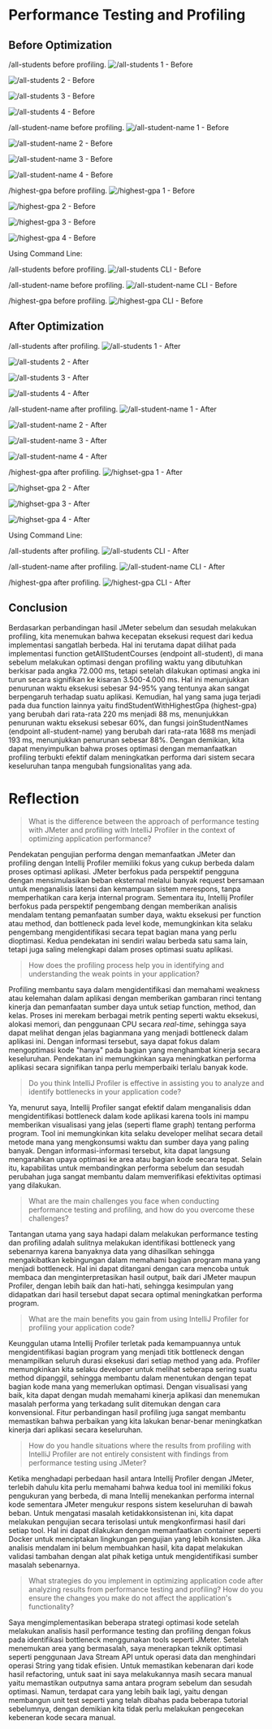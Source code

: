 # Performance Testing and Profiling

## Before Optimization

/all-students before profiling.
![/all-students 1 - Before](./images/before-1-1.jpg)

![/all-students 2 - Before](./images/before-1-2.jpg)

![/all-students 3 - Before](./images/before-1-3.jpg)

![/all-students 4 - Before](./images/before-1-4.jpg)

/all-student-name before profiling.
![/all-student-name 1  -  Before](./images/before2-1.jpg)

![/all-student-name 2  -  Before](./images/before2-2.jpg)

![/all-student-name 3  -  Before](./images/before2-3.jpg)

![/all-student-name 4  -  Before](./images/before2-4.jpg)

/highest-gpa before profiling.
![/highest-gpa 1 - Before](./images/before-3-1.jpg)

![/highest-gpa 2 - Before](./images/before-3-2.jpg)

![/highest-gpa 3 - Before](./images/before-3-3.jpg)

![/highest-gpa 4 - Before](./images/before-3-4.jpg)

Using Command Line:

/all-students before profiling.
![/all-students CLI  -  Before](./images/beforecli-1.jpg)

/all-student-name before profiling.
![/all-student-name CLI  -  Before](./images/beforecli-2.jpg)

/highest-gpa before profiling.
![/highest-gpa CLI  -  Before](./images/beforecli-3.jpg)

## After Optimization

/all-students after profiling.
![/all-students 1 - After](./images/after-1-1.jpg)

![/all-students 2 - After](./images/after-1-2.jpg)

![/all-students 3 - After](./images/after-1-3.jpg)

![/all-students 4 - After](./images/after-1-4.jpg)

/all-student-name after profiling.
![/all-student-name 1 - After](./images/after-2-1.jpg)

![/all-student-name 2 - After](./images/after-2-2.jpg)

![/all-student-name 3 - After](./images/after-2-3.jpg)

![/all-student-name 4 - After](./images/after-2-4.jpg)

/highest-gpa after profiling.
![/highset-gpa 1 - After](./images/after-3-1.jpg)

![/highset-gpa 2 - After](./images/after-3-2.jpg)

![/highset-gpa 3 - After](./images/after-3-3.jpg)

![/highset-gpa 4 - After](./images/after-3-4.jpg)

Using Command Line:

/all-students after profiling.
![/all-students CLI - After](./images/after-cli-1.jpg)

/all-student-name after profiling.
![/all-student-name CLI - After](./images/after-cli-2.jpg)

/highest-gpa after profiling.
![/highest-gpa CLI - After](./images/after-cli-3.jpg)

## Conclusion

Berdasarkan perbandingan hasil JMeter sebelum dan sesudah melakukan profiling, kita menemukan bahwa kecepatan eksekusi request dari kedua implementasi sangatlah berbeda. Hal ini terutama dapat dilihat pada implementasi function getAllStudentCourses (endpoint all-student), di mana sebelum melakukan optimasi dengan profiling waktu yang dibutuhkan berkisar pada angka 72.000 ms, tetapi setelah dilakukan optimasi angka ini turun secara signifikan ke kisaran 3.500-4.000 ms. Hal ini menunjukkan penurunan waktu eksekusi sebesar 94-95% yang tentunya akan sangat berpengaruh terhadap suatu aplikasi. Kemudian, hal yang sama juga terjadi pada dua function lainnya yaitu findStudentWithHighestGpa (highest-gpa) yang berubah dari rata-rata 220 ms menjadi 88 ms, menunjukkan penurunan waktu eksekusi sebesar 60%, dan fungsi joinStudentNames (endpoint all-student-name) yang berubah dari rata-rata 1688 ms menjadi 193 ms, menunjukkan penurunan sebesar 88%. Dengan demikian, kita dapat menyimpulkan bahwa proses optimasi dengan memanfaatkan profiling terbukti efektif dalam meningkatkan performa dari sistem secara keseluruhan tanpa mengubah fungsionalitas yang ada. 

# Reflection
> What is the difference between the approach of performance testing with JMeter and profiling with IntelliJ Profiler in the context of optimizing application performance?

Pendekatan pengujian performa dengan memanfaatkan JMeter dan profiling dengan Intellij Profiler memiliki fokus yang cukup berbeda dalam proses optimasi aplikasi. JMeter berfokus pada perspektif pengguna dengan mensimulasikan beban eksternal melalui banyak request bersamaan untuk menganalisis latensi dan kemampuan sistem merespons, tanpa memperhatikan cara kerja internal program. Sementara itu, Intellij Profiler berfokus pada perspektif pengembang dengan memberikan analisis mendalam tentang pemanfaatan sumber daya, waktu eksekusi per function atau method, dan bottleneck pada level kode, memungkinkan kita selaku pengembang mengidentifikasi secara tepat bagian mana yang perlu dioptimasi. Kedua pendekatan ini sendiri walau berbeda satu sama lain, tetapi juga saling melengkapi dalam proses optimasi suatu aplikasi.

> How does the profiling process help you in identifying and understanding the weak points in your application?

Profiling membantu saya dalam mengidentifikasi dan memahami weakness atau kelemahan dalam aplikasi dengan memberikan gambaran rinci tentang kinerja dan pemanfaatan sumber daya untuk setiap function, method, dan kelas. Proses ini merekam berbagai metrik penting seperti waktu eksekusi, alokasi memori, dan penggunaan CPU secara _real-time_, sehingga saya dapat melihat dengan jelas bagianmana yang menjadi bottleneck dalam aplikasi ini. Dengan informasi tersebut, saya dapat fokus dalam mengoptimasi kode "hanya" pada bagian yang menghambat kinerja secara keseluruhan. Pendekatan ini memungkinkan saya meningkatkan performa aplikasi secara signifikan tanpa perlu memperbaiki terlalu banyak kode.

> Do you think IntelliJ Profiler is effective in assisting you to analyze and identify bottlenecks in your application code?

Ya, menurut saya, Intellij Profiler sangat efektif dalam menganalisis ddan mengidentifikasi bottleneck dalam kode aplikasi karena tools ini mampu memberikan visualisasi yang jelas (seperti flame graph) tentang performa program. Tool ini memungkinkan kita selaku developer melihat secara detail metode mana yang mengkonsumsi waktu dan sumber daya yang paling banyak. Dengan informasi-informasi tersebut, kita dapat langsung mengarahkan upaya optimasi ke area atau bagian kode secara tepat. Selain itu, kapabilitas untuk membandingkan performa sebelum dan sesudah perubahan juga sangat membantu dalam memverifikasi efektivitas optimasi yang dilakukan.

> What are the main challenges you face when conducting performance testing and profiling, and how do you overcome these challenges?

Tantangan utama yang saya hadapi dalam melakukan performance testing dan profiling adalah sulitnya melakukan identifikasi bottleneck yang sebenarnya karena banyaknya data yang dihasilkan sehingga mengakibatkan kebingungan dalam memahami bagian program mana yang menjadi bottleneck. Hal ini dapat ditangani dengan cara mencoba untuk membaca dan menginterpretasikan hasil output, baik dari JMeter maupun Profiler, dengan lebih baik dan hati-hati, sehingga kesimpulan yang didapatkan dari hasil tersebut dapat secara optimal meningkatkan performa program.

> What are the main benefits you gain from using IntelliJ Profiler for profiling your application code?

Keunggulan utama Intellij Profiler terletak pada kemampuannya untuk mengidentifikasi bagian program yang menjadi titik bottleneck dengan menampilkan seluruh durasi eksekusi dari setiap method yang ada. Profiler memungkinkan kita selaku developer untuk melihat seberapa sering suatu method dipanggil, sehingga membantu dalam menentukan dengan tepat bagian kode mana yang memerlukan optimasi. Dengan visualisasi yang baik, kita dapat dengan mudah memahami kinerja aplikasi dan menemukan masalah performa yang terkadang sulit ditemukan dengan cara konvensional. Fitur perbandingan hasil profiling juga sangat membantu memastikan bahwa perbaikan yang kita lakukan benar-benar meningkatkan kinerja dari aplikasi secara keseluruhan.

> How do you handle situations where the results from profiling with IntelliJ Profiler are not entirely consistent with findings from performance testing using JMeter?

Ketika menghadapi perbedaan hasil antara Intellij Profiler dengan JMeter, terlebih dahulu kita perlu memahami bahwa kedua tool ini memiliki fokus pengukuran yang berbeda, di mana Intellij menekankan performa internal kode sementara JMeter mengukur respons sistem keseluruhan di bawah beban. Untuk mengatasi masalah ketidakkonsistenan ini, kita dapat melakukan pengujian secara terisolasi untuk mengkonfirmasi hasil dari setiap tool. Hal ini dapat dilakukan dengan memanfaatkan container seperti Docker untuk menciptakan lingkungan pengujian yang lebih konsisten. Jika analisis mendalam ini belum membuahkan hasil, kita dapat melakukan validasi tambahan dengan alat pihak ketiga untuk mengidentifikasi sumber masalah sebenarnya.

> What strategies do you implement in optimizing application code after analyzing results from performance testing and profiling? How do you ensure the changes you make do not affect the application's functionality?

Saya mengimplementasikan beberapa strategi optimasi kode setelah melakukan analisis hasil performance testing dan profiling dengan fokus pada identifikasi bottleneck menggunakan tools seperti JMeter. Setelah menemukan area yang bermasalah, saya menerapkan teknik optimasi seperti penggunaan Java Stream API untuk operasi data dan menghindari operasi String yang tidak efisien. Untuk memastikan kebenaran dari kode hasil refactoring, untuk saat ini saya melakukannya masih secara manual yaitu memastikan outputnya sama antara program sebelum dan sesudah optimasi. Namun, terdapat cara yang lebih baik lagi, yaitu dengan membangun unit test seperti yang telah dibahas pada beberapa tutorial sebelumnya, dengan demikian kita tidak perlu melakukan pengecekan kebeneran kode secara manual.